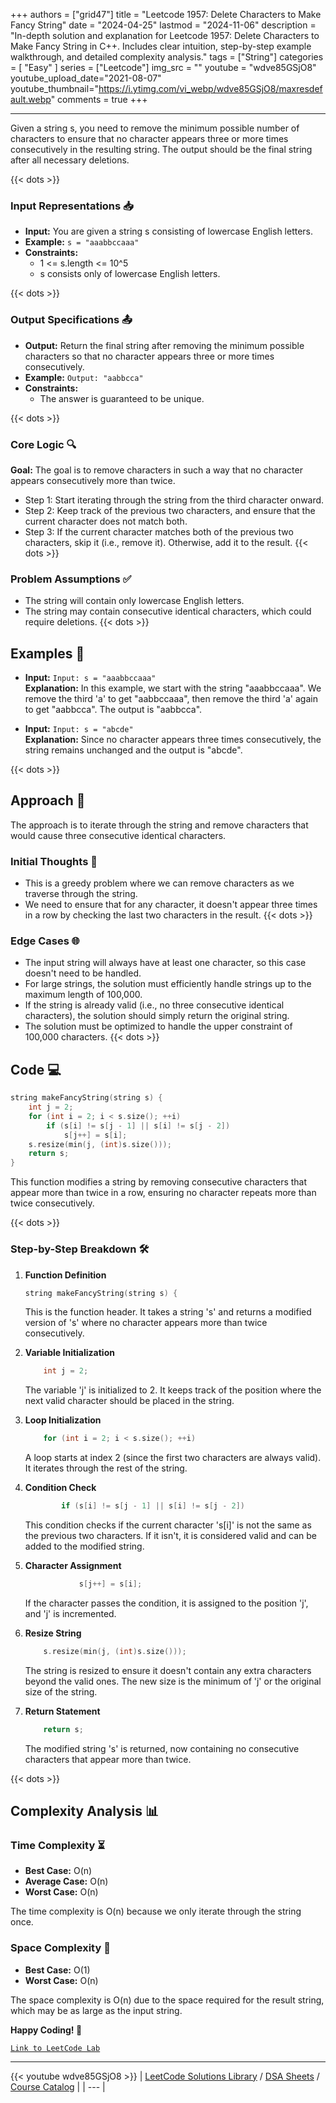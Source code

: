 
+++
authors = ["grid47"]
title = "Leetcode 1957: Delete Characters to Make Fancy String"
date = "2024-04-25"
lastmod = "2024-11-06"
description = "In-depth solution and explanation for Leetcode 1957: Delete Characters to Make Fancy String in C++. Includes clear intuition, step-by-step example walkthrough, and detailed complexity analysis."
tags = ["String"]
categories = [
    "Easy"
]
series = ["Leetcode"]
img_src = ""
youtube = "wdve85GSjO8"
youtube_upload_date="2021-08-07"
youtube_thumbnail="https://i.ytimg.com/vi_webp/wdve85GSjO8/maxresdefault.webp"
comments = true
+++



---
Given a string s, you need to remove the minimum possible number of characters to ensure that no character appears three or more times consecutively in the resulting string. The output should be the final string after all necessary deletions.
<!--more-->
{{< dots >}}
### Input Representations 📥
- **Input:** You are given a string s consisting of lowercase English letters.
- **Example:** `s = "aaabbccaaa"`
- **Constraints:**
	- 1 <= s.length <= 10^5
	- s consists only of lowercase English letters.

{{< dots >}}
### Output Specifications 📤
- **Output:** Return the final string after removing the minimum possible characters so that no character appears three or more times consecutively.
- **Example:** `Output: "aabbcca"`
- **Constraints:**
	- The answer is guaranteed to be unique.

{{< dots >}}
### Core Logic 🔍
**Goal:** The goal is to remove characters in such a way that no character appears consecutively more than twice.

- Step 1: Start iterating through the string from the third character onward.
- Step 2: Keep track of the previous two characters, and ensure that the current character does not match both.
- Step 3: If the current character matches both of the previous two characters, skip it (i.e., remove it). Otherwise, add it to the result.
{{< dots >}}
### Problem Assumptions ✅
- The string will contain only lowercase English letters.
- The string may contain consecutive identical characters, which could require deletions.
{{< dots >}}
## Examples 🧩
- **Input:** `Input: s = "aaabbccaaa"`  \
  **Explanation:** In this example, we start with the string "aaabbccaaa". We remove the third 'a' to get "aabbccaaa", then remove the third 'a' again to get "aabbcca". The output is "aabbcca".

- **Input:** `Input: s = "abcde"`  \
  **Explanation:** Since no character appears three times consecutively, the string remains unchanged and the output is "abcde".

{{< dots >}}
## Approach 🚀
The approach is to iterate through the string and remove characters that would cause three consecutive identical characters.

### Initial Thoughts 💭
- This is a greedy problem where we can remove characters as we traverse through the string.
- We need to ensure that for any character, it doesn't appear three times in a row by checking the last two characters in the result.
{{< dots >}}
### Edge Cases 🌐
- The input string will always have at least one character, so this case doesn't need to be handled.
- For large strings, the solution must efficiently handle strings up to the maximum length of 100,000.
- If the string is already valid (i.e., no three consecutive identical characters), the solution should simply return the original string.
- The solution must be optimized to handle the upper constraint of 100,000 characters.
{{< dots >}}
## Code 💻
```cpp
string makeFancyString(string s) {
    int j = 2;
    for (int i = 2; i < s.size(); ++i)
        if (s[i] != s[j - 1] || s[i] != s[j - 2])
            s[j++] = s[i];
    s.resize(min(j, (int)s.size()));
    return s;
}
```

This function modifies a string by removing consecutive characters that appear more than twice in a row, ensuring no character repeats more than twice consecutively.

{{< dots >}}
### Step-by-Step Breakdown 🛠️
1. **Function Definition**
	```cpp
	string makeFancyString(string s) {
	```
	This is the function header. It takes a string 's' and returns a modified version of 's' where no character appears more than twice consecutively.

2. **Variable Initialization**
	```cpp
	    int j = 2;
	```
	The variable 'j' is initialized to 2. It keeps track of the position where the next valid character should be placed in the string.

3. **Loop Initialization**
	```cpp
	    for (int i = 2; i < s.size(); ++i)
	```
	A loop starts at index 2 (since the first two characters are always valid). It iterates through the rest of the string.

4. **Condition Check**
	```cpp
	        if (s[i] != s[j - 1] || s[i] != s[j - 2])
	```
	This condition checks if the current character 's[i]' is not the same as the previous two characters. If it isn't, it is considered valid and can be added to the modified string.

5. **Character Assignment**
	```cpp
	            s[j++] = s[i];
	```
	If the character passes the condition, it is assigned to the position 'j', and 'j' is incremented.

6. **Resize String**
	```cpp
	    s.resize(min(j, (int)s.size()));
	```
	The string is resized to ensure it doesn't contain any extra characters beyond the valid ones. The new size is the minimum of 'j' or the original size of the string.

7. **Return Statement**
	```cpp
	    return s;
	```
	The modified string 's' is returned, now containing no consecutive characters that appear more than twice.

{{< dots >}}
## Complexity Analysis 📊
### Time Complexity ⏳
- **Best Case:** O(n)
- **Average Case:** O(n)
- **Worst Case:** O(n)

The time complexity is O(n) because we only iterate through the string once.

### Space Complexity 💾
- **Best Case:** O(1)
- **Worst Case:** O(n)

The space complexity is O(n) due to the space required for the result string, which may be as large as the input string.

**Happy Coding! 🎉**


[`Link to LeetCode Lab`](https://leetcode.com/problems/delete-characters-to-make-fancy-string/description/)

---
{{< youtube wdve85GSjO8 >}}
| [LeetCode Solutions Library](https://grid47.xyz/leetcode/) / [DSA Sheets](https://grid47.xyz/sheets/) / [Course Catalog](https://grid47.xyz/courses/) |
| --- |
